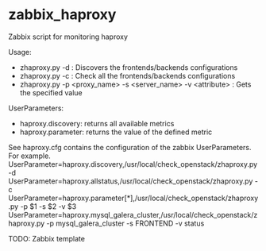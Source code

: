 zabbix_haproxy
==============

Zabbix script for monitoring haproxy

Usage:

* zhaproxy.py -d : Discovers the frontends/backends configurations
* zhaproxy.py -c : Check all the frontends/backends configurations
* zhaproxy.py -p &lt;proxy_name&gt; -s &lt;server_name&gt; -v &lt;attribute&gt; : Gets the specified value

UserParameters:

* haproxy.discovery: returns all available metrics
* haproxy.parameter: returns the value of the defined metric

See haproxy.cfg contains the configuration of the zabbix UserParameters.
For example.
UserParameter=haproxy.discovery,/usr/local/check_openstack/zhaproxy.py -d
UserParameter=haproxy.allstatus,/usr/local/check_openstack/zhaproxy.py -c
UserParameter=haproxy.parameter[*],/usr/local/check_openstack/zhaproxy.py -p $1 -s $2 -v $3
UserParameter=haproxy.mysql_galera_cluster,/usr/local/check_openstack/zhaproxy.py -p mysql_galera_cluster -s FRONTEND  -v status


TODO: Zabbix template
